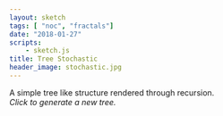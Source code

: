 ```yaml
---
layout: sketch
tags: [ "noc", "fractals"]
date: "2018-01-27"
scripts: 
    - sketch.js
title: Tree Stochastic
header_image: stochastic.jpg
---
```


A simple tree like structure rendered through recursion.   
*Click to generate a new tree.*   
